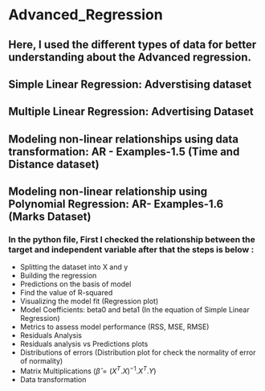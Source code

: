 # Advanced_Regression
## Here, I used the different types of data for better understanding about the Advanced regression.
## Simple Linear Regression: Adverstising dataset
## Multiple Linear Regression: Advertising Dataset
## Modeling non-linear relationships using data transformation: AR - Examples-1.5 (Time and Distance dataset)
## Modeling non-linear relationship using Polynomial Regression: AR- Examples-1.6 (Marks Dataset)

### In the python file, First I checked the relationship between the target and independent variable after that the steps is below :
- Splitting the dataset into X and y
- Building the regression
- Predictions on the basis of model
- Find the value of R-squared
- Visualizing the model fit (Regression plot)
- Model Coefficients: beta0 and beta1 (In the equation of Simple Linear Regression)
- Metrics to assess model performance (RSS, MSE, RMSE)
- Residuals Analysis
- Residuals analysis vs Predictions plots
- Distributions of errors (Distribution plot for check the normality of error of normality)
- Matrix Multiplications ($\widehat{\beta}=(X^{T}.X)^{-1}.X^{T}.Y$)
- Data transformation
